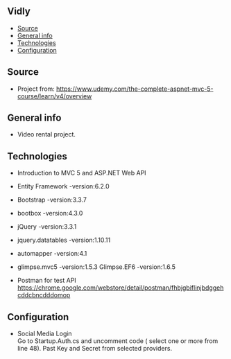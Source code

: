 ## Vidly

* [Source](#source-info)
* [General info](#general-info)
* [Technologies](#technologies)
* [Configuration](#configuration)

## Source
* Project from: https://www.udemy.com/the-complete-aspnet-mvc-5-course/learn/v4/overview

## General info
* Video rental project.

## Technologies
* Introduction to MVC 5 and ASP.NET Web API
* Entity Framework -version:6.2.0
* Bootstrap -version:3.3.7
* bootbox -version:4.3.0
* jQuery -version:3.3.1
* jquery.datatables -version:1.10.11
* automapper -version:4.1
* glimpse.mvc5 -version:1.5.3  Glimpse.EF6 -version:1.6.5

* Postman for test API https://chrome.google.com/webstore/detail/postman/fhbjgbiflinjbdggehcddcbncdddomop


## Configuration
* Social Media Login  
Go to Startup.Auth.cs and uncomment code ( select one or more from line 48). Past Key and Secret from selected providers.

